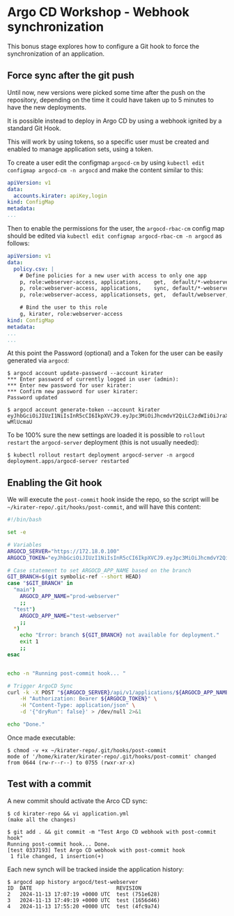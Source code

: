 # Argo CD Workshop - Webhook synchronization

This bonus stage explores how to configure a Git hook to force the
synchronization of an application.

## Force sync after the git push

Until now, new versions were picked some time after the push on the repository,
depending on the time it could have taken up to 5 minutes to have the new
deployments.

It is possible instead to deploy in Argo CD by using a webhook ignited by a
standard Git Hook.

This will work by using tokens, so a specific user must be created and enabled
to manage application sets, using a token.

To create a user edit the configmap `argocd-cm` by using
`kubectl edit configmap argocd-cm -n argocd` and make the content similar to
this:

```yaml
apiVersion: v1
data:
  accounts.kirater: apiKey,login
kind: ConfigMap
metadata:
...
```

Then to enable the permissions for the user, the `argocd-rbac-cm` config map
should be edited via `kubectl edit configmap argocd-rbac-cm -n argocd` as
follows:

```yaml
apiVersion: v1
data:
  policy.csv: |
    # Define policies for a new user with access to only one app
    p, role:webserver-access, applications,    get,  default/*-webserver, allow
    p, role:webserver-access, applications,    sync, default/*-webserver, allow
    p, role:webserver-access, applicationsets, get,  default/webserver,   allow

    # Bind the user to this role
    g, kirater, role:webserver-access
kind: ConfigMap
metadata:
...
...
```

At this point the Password (optional) and a Token for the user can be easily
generated via `argocd`:

```console
$ argocd account update-password --account kirater
*** Enter password of currently logged in user (admin):
*** Enter new password for user kirater:
*** Confirm new password for user kirater:
Password updated

$ argocd account generate-token --account kirater
eyJhbGciOiJIUzI1NiIsInR5cCI6IkpXVCJ9.eyJpc3MiOiJhcmdvY2QiLCJzdWIiOiJraXJhdGVyOmFwaUtleSIsIm5iZiI6MTczMTUxNTY4MSwiaWF0IjoxNzMxNTE1NjgxLCJqdGkiOiIyMjVjODgxMi01MmI4LTQ2OTctOWViZC00YzRiY2ExMGViNzUifQ.EJrO_bvhrPBS9BqEXcCanVQd621cSvh9r7-wMlUcmaU
```

To be 100% sure the new settings are loaded it is possible to `rollout restart`
the `argocd-server` deployment (this is not usually needed):

```console
$ kubectl rollout restart deployment argocd-server -n argocd
deployment.apps/argocd-server restarted
```

## Enabling the Git hook

We will execute the `post-commit` hook inside the repo, so the script will be
`~/kirater-repo/.git/hooks/post-commit`, and will have this content:

```bash
#!/bin/bash

set -e

# Variables
ARGOCD_SERVER="https://172.18.0.100"
ARGOCD_TOKEN="eyJhbGciOiJIUzI1NiIsInR5cCI6IkpXVCJ9.eyJpc3MiOiJhcmdvY2QiLCJzdWIiOiJraXJhdGVyOmFwaUtleSIsIm5iZiI6MTczMTUxODI2NSwiaWF0IjoxNzMxNTE4MjY1LCJqdGkiOiIyY2MwOTNhMC0wNzY4LTRiNDgtYTljYy04YTkzMTE1NWIzMDIifQ.ZTKHbYacGPTg-GPGQ6FxvdCMwcg6Uom-9_qsrVOW-C4"

# Case statement to set ARGOCD_APP_NAME based on the branch
GIT_BRANCH=$(git symbolic-ref --short HEAD)
case "$GIT_BRANCH" in
  "main")
    ARGOCD_APP_NAME="prod-webserver"
    ;;
  "test")
    ARGOCD_APP_NAME="test-webserver"
    ;;
  *)
    echo "Error: branch ${GIT_BRANCH} not available for deployment."
    exit 1
    ;;
esac


echo -n "Running post-commit hook... "

# Trigger ArgoCD Sync
curl -k -X POST "${ARGOCD_SERVER}/api/v1/applications/${ARGOCD_APP_NAME}/sync" \
    -H "Authorization: Bearer ${ARGOCD_TOKEN}" \
    -H "Content-Type: application/json" \
    -d '{"dryRun": false}' > /dev/null 2>&1

echo "Done."
```

Once made executable:

```console
$ chmod -v +x ~/kirater-repo/.git/hooks/post-commit
mode of '/home/kirater/kirater-repo/.git/hooks/post-commit' changed from 0644 (rw-r--r--) to 0755 (rwxr-xr-x)
```

## Test with a commit

A new commit should activate the Arco CD sync:

```console
$ cd kirater-repo && vi application.yml
(make all the changes)

$ git add . && git commit -m "Test Argo CD webhook with post-commit hook"
Running post-commit hook... Done.
[test 0337193] Test Argo CD webhook with post-commit hook
 1 file changed, 1 insertion(+)
```

Each new synch will be tracked inside the application history:

```console
$ argocd app history argocd/test-webserver
ID  DATE                           REVISION
2   2024-11-13 17:07:19 +0000 UTC  test (751e628)
3   2024-11-13 17:49:19 +0000 UTC  test (1656d46)
4   2024-11-13 17:55:20 +0000 UTC  test (4fc9a74)
```
